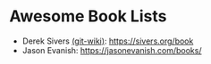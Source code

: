 # Awesome Book Lists

- Derek Sivers [(git-wiki)](https://github.com/git-wiki/wiki/blob/master/pages/derek_sivers.md): https://sivers.org/book
- Jason Evanish: https://jasonevanish.com/books/

